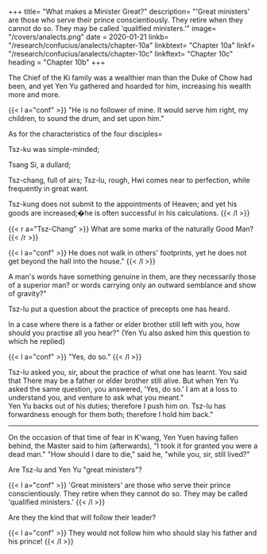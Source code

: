 +++
title=  "What makes a Minister Great?"
description=  "'Great ministers' are those who serve their prince conscientiously. They retire when they cannot do so. They may be called 'qualified ministers.'"
image=  "/covers/analects.png"
date = 2020-01-21
linkb=  "/research/confucius/analects/chapter-10a"
linkbtext=  "Chapter 10a"
linkf=  "/research/confucius/analects/chapter-10c"
linkftext=  "Chapter 10c"
heading =  "Chapter 10b"
+++


The Chief of the Ki family was a wealthier man than the Duke of Chow had been, and yet Yen Yu gathered and hoarded for him, increasing his wealth more and more. 

{{< l a="conf" >}}
"He is no follower of mine. It would serve him right, my children, to sound the drum, and set upon him." 

As for the characteristics of the four disciples=  

Tsz-ku was simple-minded; 

Tsang Si, a dullard; 

Tsz-chang, full of airs; Tsz-lu, rough, Hwi comes near to perfection, while frequently in great want. 

Tsz-kung does not submit to the appointments of Heaven; and yet his goods are increased;�he is often successful in his calculations.
{{< /l >}}

{{< r a="Tsz-Chang" >}}
What are some marks of the naturally Good Man?
{{< /r >}}


{{< l a="conf" >}}
He does not walk in others' footprints, yet he does not get beyond the hall into the house."
{{< /l >}}

<div class="left conf">
A man's words have something genuine in them, are they necessarily those of a superior man? or words carrying only an outward semblance and show of gravity?" 

Tsz-lu put a question about the practice of precepts one has heard. 

<div class="right tsz-lu">
In a case where there is a father or elder brother still left with you, how should you practise all you hear?" (Yen Yu also asked him this question to which he replied)
</div> 



{{< l a="conf" >}}
"Yes, do so." 
{{< /l >}}



<div class="right kung-si">
Tsz-lu asked you, sir, about the practice of what one has learnt. You said that There may be a father or elder brother still alive. But when Yen Yu asked the same question, you answered, 'Yes, do so.' I am at a loss to understand you, and venture to ask what you meant." 
</div>

<div class="left conf">
Yen Yu backs out of his duties; therefore I push him on. Tsz-lu has forwardness enough for them both; therefore I hold him back."
</div>


---

On the occasion of that time of fear in K'wang, Yen Yuen having fallen behind, the Master said to him (afterwards), "I took it for granted you were a dead man." "How should I dare to die," said he, "while you, sir, still lived?" 


<div class="right ki-tsz-jen">
Are Tsz-lu and Yen Yu "great ministers"?
</div> 


{{< l a="conf" >}}
'Great ministers' are those who serve their prince conscientiously. They retire when they cannot do so. They may be called 'qualified ministers.' 
{{< /l >}}


<div class="right ki-tsz-jen">
Are they the kind that will follow their leader?
</div>

{{< l a="conf" >}}
They would not follow him who should slay his father and his prince!
{{< /l >}}
